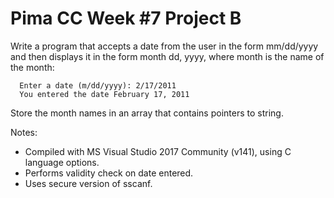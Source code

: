 # Pima CC Week #7 Project B

Write a program that accepts a date from the user in the form mm/dd/yyyy and then displays it in the form month dd, yyyy, where 
month is the name of the month:
```text
  Enter a date (m/dd/yyyy): 2/17/2011
  You entered the date February 17, 2011
```
Store the month names in an array that contains pointers to string.

Notes:
* Compiled with MS Visual Studio 2017 Community (v141), using C language options.
* Performs validity check on date entered.
* Uses secure version of sscanf.
